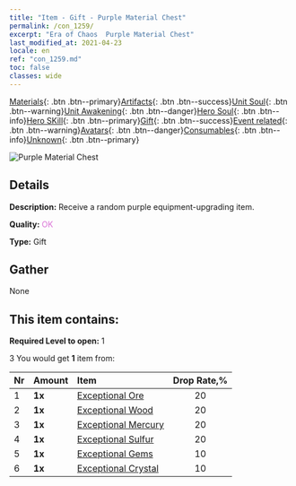 ```yaml
---
title: "Item - Gift - Purple Material Chest"
permalink: /con_1259/
excerpt: "Era of Chaos  Purple Material Chest"
last_modified_at: 2021-04-23
locale: en
ref: "con_1259.md"
toc: false
classes: wide
---
```

 [Materials](/Items/){: .btn .btn--primary}[Artifacts](/Items/Artifacts/){: .btn .btn--success}[Unit Soul](/Items/UnitSoul/){: .btn .btn--warning}[Unit Awakening](/Items/UnitAwakening/){: .btn .btn--danger}[Hero Soul](/Items/HeroSoul/){: .btn .btn--info}[Hero SKill](/Items/HeroSkill/){: .btn .btn--primary}[Gift](/Items/Gift/){: .btn .btn--success}[Event related](/Items/Events/){: .btn .btn--warning}[Avatars](/Items/Avatars/){: .btn .btn--danger}[Consumables](/Items/Consumables/){: .btn .btn--info}[Unknown](/Items/Unknown/){: .btn .btn--primary}

 ![Purple Material Chest](/images/t/i_304002.png)

## Details
 **Description:** Receive a random purple equipment-upgrading item.

 **Quality:** <span style="color: #DA70D6">OK</span>

 **Type:** Gift

## Gather

  None

## This item contains:

 **Required Level to open:** 1

 3 You would get **1** item  from:

  | Nr | Amount |     Item    | Drop Rate,% |
  |:---|:-------|:------------|:---------:|
  | 1 |  **1x** | [Exceptional Ore](/Items/mat_33/) | 20 | 
  | 2 |  **1x** | [Exceptional Wood](/Items/mat_34/) | 20 | 
  | 3 |  **1x** | [Exceptional Mercury](/Items/mat_35/) | 20 | 
  | 4 |  **1x** | [Exceptional Sulfur](/Items/mat_36/) | 20 | 
  | 5 |  **1x** | [Exceptional Gems](/Items/mat_37/) | 10 | 
  | 6 |  **1x** | [Exceptional Crystal](/Items/mat_38/) | 10 | 
